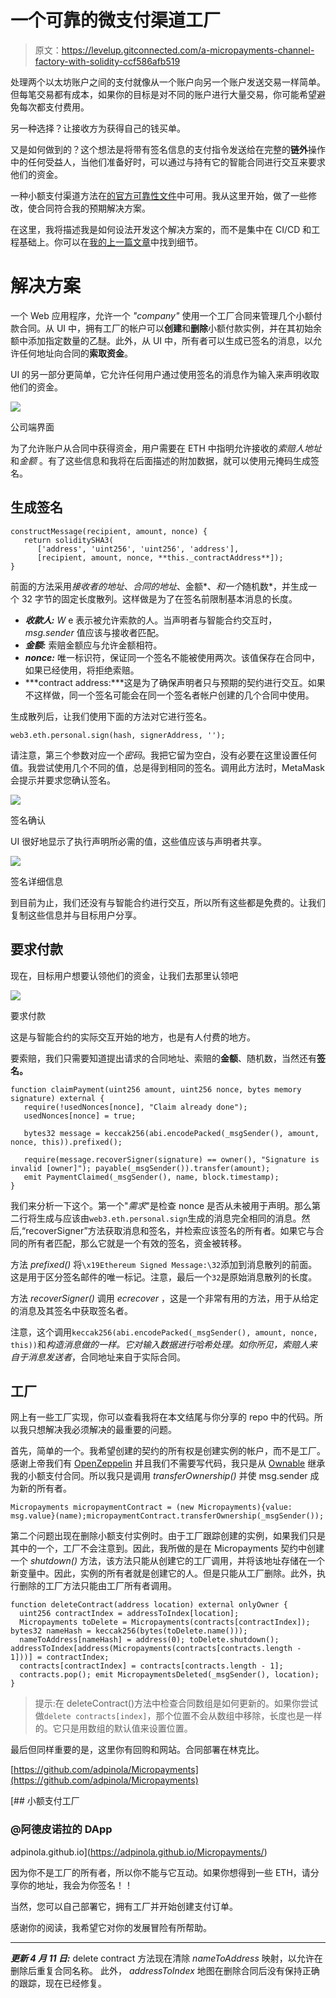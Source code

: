# 一个可靠的微支付渠道工厂

> 原文：<https://levelup.gitconnected.com/a-micropayments-channel-factory-with-solidity-ccf586afb519>

处理两个以太坊账户之间的支付就像从一个账户向另一个账户发送交易一样简单。但每笔交易都有成本，如果你的目标是对不同的账户进行大量交易，你可能希望避免每次都支付费用。

另一种选择？让接收方为获得自己的钱买单。

又是如何做到的？这个想法是将带有签名信息的支付指令发送给在完整的**链外**操作中的任何受益人，当他们准备好时，可以通过与持有它的智能合同进行交互来要求他们的资金。

一种小额支付渠道方法在[的官方可靠性文件](https://docs.soliditylang.org/en/v0.8.11/solidity-by-example.html#micropayment-channel)中可用。我从这里开始，做了一些修改，使合同符合我的预期解决方案。

在这里，我将描述我是如何设法开发这个解决方案的，而不是集中在 CI/CD 和工程基础上。你可以在[我的上一篇文章](https://coinsbench.com/building-a-dapp-using-truffle-and-react-with-ci-cd-integration-aa278a207247)中找到细节。

# 解决方案

一个 Web 应用程序，允许一个 *"company"* 使用一个工厂合同来管理几个小额付款合同。从 UI 中，拥有工厂的帐户可以**创建**和**删除**小额付款实例，并在其初始余额中添加指定数量的乙醚。此外，从 UI 中，所有者可以生成已签名的消息，以允许任何地址向合同的**索取资金**。

UI 的另一部分更简单，它允许任何用户通过使用签名的消息作为输入来声明收取他们的资金。

![](img/9a0c7b7c59ff16d01d929ec9a3ef02e0.png)

公司端界面

为了允许账户从合同中获得资金，用户需要在 ETH 中指明允许接收的*索赔人地址*和*金额* 。有了这些信息和我将在后面描述的附加数据，就可以使用元掩码生成签名。

## 生成签名

```
constructMessage(recipient, amount, nonce) {
   return soliditySHA3(
      ['address', 'uint256', 'uint256', 'address'], 
      [recipient, amount, nonce, **this._contractAddress**]);
}
```

前面的方法采用*接收者的地址*、*合同的地址*、金额*、*和一个*随机数*，并生成一个 32 字节的固定长度散列。这样做是为了在签名前限制基本消息的长度。

*   ***收款人:*** *W* e 表示被允许索款的人。当声明者与智能合约交互时， *msg.sender* 值应该与接收者匹配。
*   ***金额:*** 索赔金额应与允许金额相符。
*   ***nonce:*** 唯一标识符，保证同一个签名不能被使用两次。该值保存在合同中，如果已经使用，将拒绝索赔。
*   ***contract address:***这是为了确保声明者只与预期的契约进行交互。如果不这样做，同一个签名可能会在同一个签名者帐户创建的几个合同中使用。

生成散列后，让我们使用下面的方法对它进行签名。

```
web3.eth.personal.sign(hash, signerAddress, '');
```

请注意，第三个参数对应一个*密码*。我把它留为空白，没有必要在这里设置任何值。我尝试使用几个不同的值，总是得到相同的签名。调用此方法时，MetaMask 会提示并要求您确认签名。

![](img/ec632fd6e281b7ad27c06d4cd6f8ff57.png)

签名确认

UI 很好地显示了执行声明所必需的值，这些值应该与声明者共享。

![](img/024a985840dd6cbc19f5bf52cdb27701.png)

签名详细信息

到目前为止，我们还没有与智能合约进行交互，所以所有这些都是免费的。让我们复制这些信息并与目标用户分享。

## 要求付款

现在，目标用户想要认领他们的资金，让我们去那里认领吧

![](img/dc3aeae628a6fcc38f7a6e575a7e1785.png)

要求付款

这是与智能合约的实际交互开始的地方，也是有人付费的地方。

要索赔，我们只需要知道提出请求的合同地址、索赔的**金额**、随机数，当然还有**签名。**

```
function claimPayment(uint256 amount, uint256 nonce, bytes memory signature) external {
   require(!usedNonces[nonce], "Claim already done");
   usedNonces[nonce] = true;

   bytes32 message = keccak256(abi.encodePacked(_msgSender(), amount, nonce, this)).prefixed();

   require(message.recoverSigner(signature) == owner(), "Signature is invalid [owner]"); payable(_msgSender()).transfer(amount);
   emit PaymentClaimed(_msgSender(), name, block.timestamp);
}
```

我们来分析一下这个。第一个"*需求*"是检查 nonce 是否从未被用于声明。那么第二行将生成与应该由`web3.eth.personal.sign`生成的消息完全相同的消息。然后,“recoverSigner”方法获取消息和签名，并检索应该签名的所有者。如果它与合同的所有者匹配，那么它就是一个有效的签名，资金被转移。

方法 *prefixed()* 将`\x19Ethereum Signed Message:\32`添加到消息散列的前面。这是用于区分签名邮件的唯一标记。注意，最后一个`32`是原始消息散列的长度。

方法 *recoverSigner()* 调用 *ecrecover* ，这是一个非常有用的方法，用于从给定的消息及其签名中获取签名者。

注意，这个调用`keccak256(abi.encodePacked(_msgSender(), amount, nonce, this))`和*构造消息做的一样。*它对输入数据进行哈希处理。如你所见，索赔人来自于*消息发送者*，合同地址来自于实际合同。

## 工厂

网上有一些工厂实现，你可以查看我将在本文结尾与你分享的 repo 中的代码。所以我只想解决我必须解决的最重要的问题。

首先，简单的一个。我希望创建的契约的所有权是创建实例的帐户，而不是工厂。感谢上帝我们有 [OpenZeppelin](https://openzeppelin.com/) 并且我们不需要写代码，我只是从 [Ownable](https://github.com/OpenZeppelin/openzeppelin-contracts/blob/master/contracts/access/Ownable.sol) 继承我的小额支付合同。所以我只是调用 *transferOwnership()* 并使 msg.sender 成为新的所有者。

```
Micropayments micropaymentContract = (new Micropayments){value: msg.value}(name);micropaymentContract.transferOwnership(_msgSender());
```

第二个问题出现在删除小额支付实例时。由于工厂跟踪创建的实例，如果我们只是其中的一个，工厂不会注意到。因此，我所做的是在 Micropayments 契约中创建一个 *shutdown()* 方法，该方法只能从创建它的工厂调用，并将该地址存储在一个新变量中。因此，实例的所有者就是创建它的人。但是只能从工厂删除。此外，执行删除的工厂方法只能由工厂所有者调用。

```
function deleteContract(address location) external onlyOwner {
  uint256 contractIndex = addressToIndex[location];
  Micropayments toDelete = Micropayments(contracts[contractIndex]); bytes32 nameHash = keccak256(bytes(toDelete.name()));
  nameToAddress[nameHash] = address(0); toDelete.shutdown(); addressToIndex[address(Micropayments(contracts[contracts.length - 1]))] = contractIndex;
  contracts[contractIndex] = contracts[contracts.length - 1];
  contracts.pop(); emit MicropaymentsDeleted(_msgSender(), location);
}
```

> 提示:在 deleteContract()方法中检查合同数组是如何更新的。如果你尝试做`delete contracts[index]`，那个位置不会从数组中移除，长度也是一样的。它只是用数组的默认值来设置位置。

最后但同样重要的是，这里你有回购和网站。合同部署在林克比。

[https://github.com/adpinola/Micropayments](https://github.com/adpinola/Micropayments)

 [## 小额支付工厂

### @阿德皮诺拉的 DApp

adpinola.github.io](https://adpinola.github.io/Micropayments/) 

因为你不是工厂的所有者，所以你不能与它互动。如果你想得到一些 ETH，请分享你的地址，我会为你签名！！

当然，您可以自己部署它，拥有工厂并开始创建支付订单。

感谢你的阅读，我希望它对你的发展冒险有所帮助。

___________________________________________________________________

***更新 4 月 11 日:***
delete contract 方法现在清除 *nameToAddress* 映射，以允许在删除后重复合同名称。
此外， *addressToIndex* 地图在删除合同后没有保持正确的跟踪，现在已经修复。